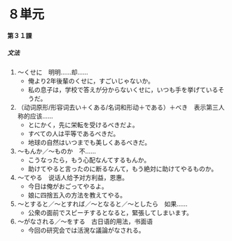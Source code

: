 # ８単元
#### 第３１課
##### 文法
1. ～くせに　明明……却……
	- 俺より2年後輩のくせに，すごいじゃないか。
	- 私の息子は，学校で答えが分からないくせに，いつも手を挙げているそうだ。
1. （动词原形/形容词去い＋くある/名词和形动＋である）＋べき　表示第三人称的应该……
	- とにかく，先に栄転を受けるべきだよ。
	- すべての人は平等であるべきだ。
	- 地球の自然はいつまでも美しくあるべきだ。
1. ～もんか／～ものか　不……
	- こうなったら，もう心配なんてするもんか。
	- 助けてやると言ったのに断るなんて，もう絶対に助けてやるものか。
1. ～てやる　说话人给予对方利益，恩惠。
	- 今日は俺がおごってやるよ。
	- 娘に四捨五入の方法を教えてやる。
1. ～とすると／～とすれば／～となると／～としたら　如果……
	- 公衆の面前でスピーチするとなると，緊張してしまいます。
1. ～がなされる／～をする　古日语的用法，书面语
	- 今回の研究会では活溌な議論がなされる。